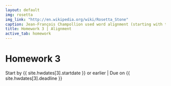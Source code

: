 ```yaml
---
layout: default
img: rosetta
img_link: "http://en.wikipedia.org/wiki/Rosetta_Stone"
caption: Jean-François Champollion used word alignment (starting with the word Ptolemy) to decipher Egyptian hierogyphics.
title: Homework 3 | Alignment
active_tab: homework
---
```


# <span class="text-muted">Homework 3</span>

<span class="text-info">Start by {{ site.hwdates[3].startdate }} or earlier</span> |
<span class="text-warning">Due on {{ site.hwdates[3].deadline }}</span>

